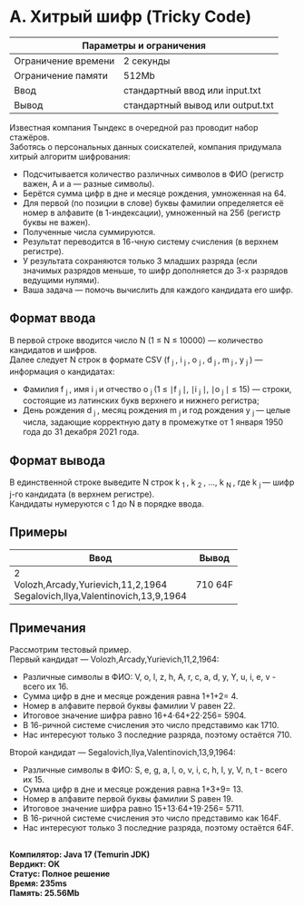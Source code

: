 <!DOCTYPE html>
  <head>
      <h1> А. Хитрый шифр (Tricky Code) </h1>
  </head>
  <body>
		<table>
    	<thead>
				<tr>
					<th colspan="2"> Параметры и ограничения </th>
				</tr>
    	</thead>
    	<tbody>
				<tr>
					<td> Ограничение времени </td>
					<td> 2 секунды </td>
        </tr>
				<tr>
					<td> Ограничение памяти </td>
					<td> 512Mb </td>
        </tr>
				<tr>
					<td> Ввод </td>
					<td> стандартный ввод или input.txt </td>
        </tr>
				<tr>
					<td> Вывод </td>
					<td> стандартный вывод или output.txt </td>
        </tr>
    	</tbody>
		</table>
  	<p> 
			Известная компания Тындекс в очередной раз проводит набор стажёров. <br>
  		Заботясь о персональных данных соискателей, компания придумала хитрый алгоритм шифрования:
  		<ul>
    		<li> Подсчитывается количество различных символов в ФИО (регистр важен, А и а — разные символы). </li>
    		<li> Берётся сумма цифр в дне и месяце рождения, умноженная на 64. </li>
    		<li> Для первой (по позиции в слове) буквы фамилии определяется её номер в алфавите (в 1-индексации), умноженный на 256 (регистр буквы не важен). </li>
    		<li> Полученные числа суммируются. </li>
    		<li> Результат переводится в 16-чную систему счисления (в верхнем регистре). </li>
    		<li> У результата сохраняются только 3 младших разряда (если значимых разрядов меньше, то шифр дополняется до 3-х разрядов ведущими нулями). </li>
    		<li> Ваша задача — помочь вычислить для каждого кандидата его шифр. </li>
   		</ul>
  	</p>
  	<h2> Формат ввода </h2>
  	<p> 
			В первой строке вводится число N (1 ≤ N ≤ 10000) — количество кандидатов и шифров. <br>
  		Далее следует N строк в формате CSV (f <sub> j </sub>, i <sub> j </sub>, o <sub> j </sub>, d <sub> j </sub>, m <sub> j </sub>, y <sub> j </sub>) — информация о кандидатах:
  		<ul>
    		<li> Фамилия f <sub> j </sub>, имя i <sub> j </sub> и отчество o <sub> j </sub> (1 ≤ ∣f <sub> j </sub>∣, ∣i <sub> j </sub>∣, ∣o <sub> j </sub>∣ ≤ 15) — строки, состоящие из латинских букв верхнего и нижнего регистра; </li>
    		<li> День рождения d <sub> j </sub>, месяц рождения m <sub> j </sub> и год рождения y <sub> j </sub> — целые числа, задающие корректную дату в промежутке от 1 января 1950 года до 31 декабря 2021 года. </li>
   		</ul>
		</p>
    <h2> Формат вывода </h2>
		<p> 
			В единственной строке выведите N строк k <sub> 1 </sub>, k <sub> 2 </sub>, …, k <sub> N </sub>, где k <sub> j </sub> — шифр j-го кандидата (в верхнем регистре). <br>
    	Кандидаты нумеруются с 1 до N в порядке ввода. 
		</p>
		<h2> Примеры </h2>
		<table>
    	<thead>
				<tr>
					<th> Ввод </th> 
					<th> Вывод </th>
				</tr>
    	</thead>
    	<tbody>
				<tr>
					<td> 2 <br>
               Volozh,Arcady,Yurievich,11,2,1964 <br>
               Segalovich,Ilya,Valentinovich,13,9,1964 </td>
					<td> 710 64F </td>
        </tr>
    	</tbody>
		</table>
    <h2> Примечания </h2>
    <p>
			Рассмотрим тестовый пример. <br>
    	Первый кандидат — Volozh,Arcady,Yurievich,11,2,1964:
    	<ul>
      	<li> Различные символы в ФИО: V, o, l, z, h, A, r, c, a, d, y, Y, u, i, e, v - всего их 16. </li>
      	<li> Сумма цифр в дне и месяце рождения равна 1+1+2= 4. </li>
      	<li> Номер в алфавите первой буквы фамилии V равен 22. </li>
      	<li> Итоговое значение шифра равно 16+4⋅64+22⋅256= 5904. </li>
      	<li> В 16-ричной системе счисления это число представимо как 1710. </li>
      	<li> Нас интересуют только 3 последние разряда, поэтому остаётся 710. </li>
    	</ul>
			Второй кандидат — Segalovich,Ilya,Valentinovich,13,9,1964:
    	<ul>
      	<li> Различные символы в ФИО: S, e, g, a, l, o, v, i, c, h, I, y, V, n, t - всего их 15. </li>
      	<li> Сумма цифр в дне и месяце рождения равна 1+3+9= 13. </li>
      	<li> Номер в алфавите первой буквы фамилии S равен 19. </li>
      	<li> Итоговое значение шифра равно 15+13⋅64+19⋅256= 5711. </li>
      	<li> В 16-ричной системе счисления это число представимо как 164F. </li>
      	<li> Нас интересуют только 3 последние разряда, поэтому остаётся 64F. </li>
    	</ul>
    </p>
		<h2> </h2>
		<p><b>
			Компилятор: Java 17 (Temurin JDK) <br>
			Вердикт: OK <br>
			Статус: Полное решение <br>
			Время: 235ms <br>
			Память: 25.56Mb 
		</b></p>
  </body>
</html>	
